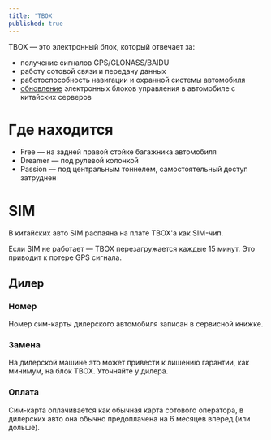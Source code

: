 ```yaml
---
title: 'TBOX'
published: true
---
```


TBOX — это электронный блок, который отвечает за:

  * получение сигналов GPS/GLONASS/BAIDU
  * работу сотовой связи и передачу данных
  * работоспособность навигации и охранной системы автомобиля
  * [обновление](/common/firmware/update) электронных блоков управления в автомобиле с китайских серверов

# Где находится

  * Free — на задней правой стойке багажника автомобиля
  * Dreamer — под рулевой колонкой
  * Passion — под центральным тоннелем, самостоятельный доступ затруднен

# SIM

В китайских авто SIM распаяна на плате TBOX'а как SIM-чип.

Если SIM не работает — TBOX перезагружается каждые 15 минут. Это приводит к потере GPS сигнала.

## Дилер

### Номер

Номер сим-карты дилерского автомобиля записан в сервисной книжке.

### Замена

На дилерской машине это может привести к лишению гарантии, как минимум, на блок TBOX. Уточняйте у дилера.

### Оплата

Сим-карта оплачивается как обычная карта сотового оператора, в дилерских авто она обычно предоплачена на 6 месяцев вперед (или дольше).

